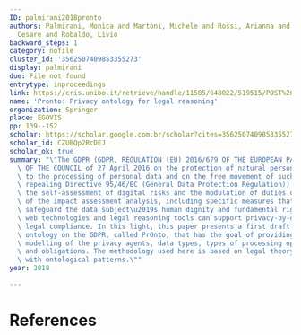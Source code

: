 ```yaml
---
ID: palmirani2018pronto
authors: Palmirani, Monica and Martoni, Michele and Rossi, Arianna and Bartolini,
  Cesare and Robaldo, Livio
backward_steps: 1
category: nofile
cluster_id: '3562507409853355273'
display: palmirani
due: File not found
entrytype: inproceedings
link: https://cris.unibo.it/retrieve/handle/11585/648022/519515/POST%20PRINT%20PrOntoPrivacyOntologyForLegalReasoning.pdf
name: 'Pronto: Privacy ontology for legal reasoning'
organization: Springer
place: EGOVIS
pp: 139--152
scholar: https://scholar.google.com.br/scholar?cites=3562507409853355273&as_sdt=2005&sciodt=0,5&hl=en
scholar_id: CZUBQp2RcDEJ
scholar_ok: true
summary: "\"The GDPR (GDPR, REGULATION (EU) 2016/679 OF THE EUROPEAN PARLIAMENT AND\
  \ OF THE COUNCIL of 27 April 2016 on the protection of natural persons with regard\
  \ to the processing of personal data and on the free movement of such data, and\
  \ repealing Directive 95/46/EC (General Data Protection Regulation)) introduces\
  \ the self-assessment of digital risks and the modulation of duties on the basis\
  \ of the impact assessment analysis, including specific measures that intend to\
  \ safeguard the data subject\u2019s human dignity and fundamental rights. Semantic\
  \ web technologies and legal reasoning tools can support privacy-by-default and\
  \ legal compliance. In this light, this paper presents a first draft of a legal\
  \ ontology on the GDPR, called PrOnto, that has the goal of providing a legal knowledge\
  \ modelling of the privacy agents, data types, types of processing operations, rights\
  \ and obligations. The methodology used here is based on legal theory analysis joined\
  \ with ontological patterns.\""
year: 2018

---
```


# References

